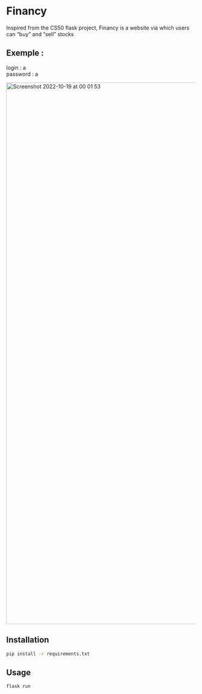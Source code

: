 # Financy

Inspired from the CS50 flask project, Financy is a website via which users can “buy” and “sell” stocks

## Exemple : 
login : a            
password : a


<img width="1440" alt="Screenshot 2022-10-19 at 00 01 53" src="https://user-images.githubusercontent.com/53980377/196553688-e68b0946-09ef-4951-a381-5dd185c12688.png">




## Installation
```bash
pip install -r requirements.txt
```

## Usage
```bash
flask run
```
